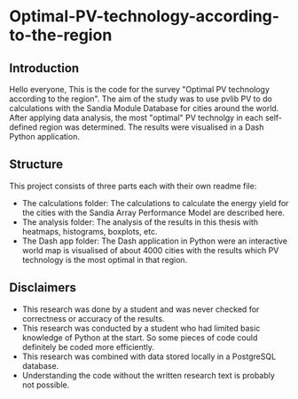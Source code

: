 # Optimal-PV-technology-according-to-the-region
## Introduction
Hello everyone,
This is the code for the survey "Optimal PV technology according to the region".
The aim of the study was to use pvlib PV to do calculations with the Sandia Module Database for cities around the world. 
After applying data analysis, the most "optimal" PV technolgy in each self-defined region was determined. 
The results were visualised in a Dash Python application.
## Structure
This project consists of three parts each with their own readme file:
- The calculations folder: The calculations to calculate the energy yield for the cities with the Sandia Array Performance Model are described here.
- The analysis folder: The analysis of the results in this thesis with heatmaps, histograms, boxplots, etc.
- The Dash app folder: The Dash application in Python were an interactive world map is visualised of about 4000 cities with the results which PV technology is the most optimal in that region.

## Disclaimers
- This research was done by a student and was never checked for correctness or accuracy of the results.
- This research was conducted by a student who had limited basic knowledge of Python at the start. So some pieces of code could definitely be coded more efficiently.
- This research was combined with data stored locally in a PostgreSQL database.
- Understanding the code without the written research text is probably not possible.

